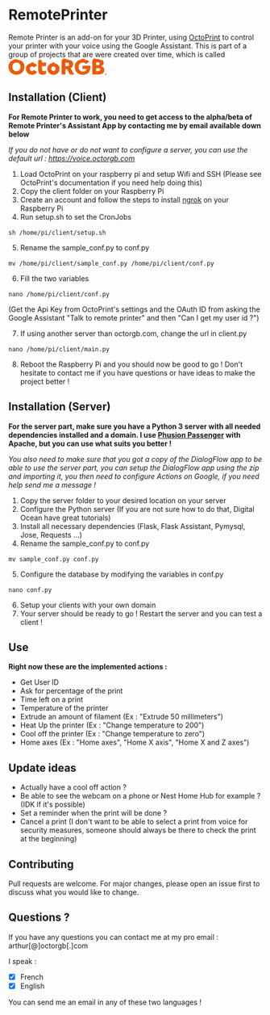 # RemotePrinter

Remote Printer is an add-on for your 3D Printer, using [OctoPrint](https://octoprint.org/) to control your printer with your voice using the Google Assistant. This is part of a group of projects that are were created over time, which is called ![](OctoRGB_Logo_Orange.svg).

## Installation (Client)

**For Remote Printer to work, you need to get access to the alpha/beta of Remote Printer's Assistant App by contacting me by email available down below**

*If you do not have or do not want to configure a server, you can use the default url : https://voice.octorgb.com*

1) Load OctoPrint on your raspberry pi and setup Wifi and SSH (Please see OctoPrint's documentation if you need help doing this)
2) Copy the client folder on your Raspberry Pi
3) Create an account and follow the steps to install [ngrok](https://ngrok.com/) on your Raspberry Pi
4) Run setup.sh to set the CronJobs
```
sh /home/pi/client/setup.sh
```
5) Rename the sample_conf.py to conf.py
```
mv /home/pi/client/sample_conf.py /home/pi/client/conf.py
```
6) Fill the two variables
```
nano /home/pi/client/conf.py
```
(Get the Api Key from OctoPrint's settings and the OAuth ID from asking the Google Assistant "Talk to remote printer" and then "Can I get my user id ?")

7) If using another server than octorgb.com, change the url in client.py
```
nano /home/pi/client/main.py
```
8) Reboot the Raspberry Pi and you should now be good to go ! Don't hesitate to contact me if you have questions or have ideas to make the project better !

## Installation (Server)

**For the server part, make sure you have a Python 3 server with all needed dependencies installed and a domain. I use [Phusion Passenger](https://www.phusionpassenger.com/library/walkthroughs/start/python.html) with Apache, but you can use what suits you better !**

*You also need to make sure that you got a copy of the DialogFlow app to be able to use the server part, you can setup the DialogFlow app using the zip and importing it, you then need to configure Actions on Google, if you need help send me a message !*
1) Copy the server folder to your desired location on your server
2) Configure the Python server (If you are not sure how to do that, Digital Ocean have great tutorials)
3) Install all necessary dependencies (Flask, Flask Assistant, Pymysql, Jose, Requests ...)
4) Rename the sample_conf.py to conf.py
```
mv sample_conf.py conf.py
```
5) Configure the database by modifying the variables in conf.py
```
nano conf.py
```
6) Setup your clients with your own domain
7) Your server should be ready to go ! Restart the server and you can test a client !

## Use
**Right now these are the implemented actions :**

* Get User ID
* Ask for percentage of the print
* Time left on a print
* Temperature of the printer
* Extrude an amount of filament (Ex : "Extrude 50 millimeters")
* Heat Up the printer (Ex : "Change temperature to 200")
* Cool off the printer (Ex : "Change temperature to zero")
* Home axes (Ex : "Home axes", "Home X axis", "Home X and Z axes")

## Update ideas

* Actually have a cool off action ?
* Be able to see the webcam on a phone or Nest Home Hub for example ? (IDK if it's possible)
* Set a reminder when the print will be done ?
* Cancel a print (I don't want to be able to select a print from voice for security measures, someone should always be there to check the print at the beginning)

## Contributing
Pull requests are welcome. For major changes, please open an issue first to discuss what you would like to change.

## Questions ?
If you have any questions you can contact me at my pro email : arthur[@]octorgb[.]com

I speak :
- [x] French
- [x] English

You can send me an email in any of these two languages !
